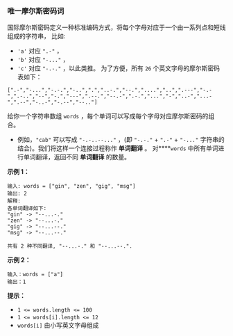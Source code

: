### 唯一摩尔斯密码词 ###
国际摩尔斯密码定义一种标准编码方式，将每个字母对应于一个由一系列点和短线组成的字符串， 比如:

* `'a'` 对应 `".-"` ，
* `'b'` 对应 `"-..."` ，
* `'c'` 对应 `"-.-."` ，以此类推。
为了方便，所有 `26` 个英文字母的摩尔斯密码表如下：

```
[".-","-...","-.-.","-..",".","..-.","--.","....","..",".---","-.-",".-..","--","-.","---",".--.","--.-",".-.","...","-","..-","...-",".--","-..-","-.--","--.."]
```

给你一个字符串数组 `words` ，每个单词可以写成每个字母对应摩尔斯密码的组合。

* 例如，`"cab"` 可以写成 `"-.-..--..."` ，(即 `"-.-."` + `".-"` + `"-..."` 字符串的结合)。我们将这样一个连接过程称作 **单词翻译** 。
对****`words` 中所有单词进行单词翻译，返回不同 **单词翻译** 的数量。



**示例 1：**

```
输入: words = ["gin", "zen", "gig", "msg"]
输出: 2
解释: 
各单词翻译如下:
"gin" -> "--...-."
"zen" -> "--...-."
"gig" -> "--...--."
"msg" -> "--...--."

共有 2 种不同翻译, "--...-." 和 "--...--.".
```

**示例 2：**

```
输入：words = ["a"]
输出：1
```



**提示：**

* `1 <= words.length <= 100`
* `1 <= words[i].length <= 12`
* `words[i]` 由小写英文字母组成

